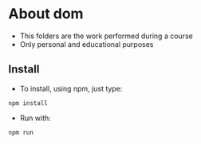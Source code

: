 # About dom

- This folders are the work performed during a course
- Only personal and educational purposes

## Install

- To install, using npm, just type:
```
npm install
```

- Run with:
```
npm run
```
